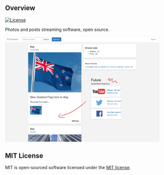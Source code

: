 ## Overview

[![License](https://poser.pugx.org/laravel/framework/license.svg)](https://packagist.org/packages/laravel/framework)

Photos and posts streaming software, open source.

![alt text](screenshots/stream-cards.jpg "Stream software")

## MIT License
MIT is open-sourced software licensed under the [MIT license](http://opensource.org/licenses/MIT).